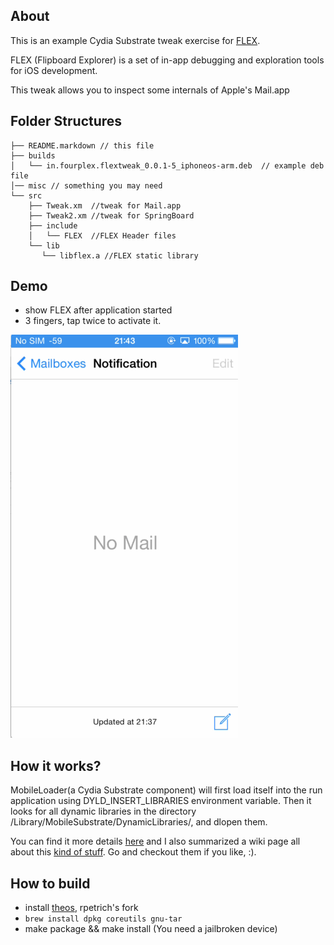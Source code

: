 ## About

This is an example Cydia Substrate tweak exercise for [FLEX](https://github.com/Flipboard/FLEX#learning-from-other-apps).

FLEX (Flipboard Explorer) is a set of in-app debugging and exploration tools for iOS development. 

This tweak allows you to inspect some internals of Apple's Mail.app

## Folder Structures
```
├── README.markdown // this file
├── builds
│   └── in.fourplex.flextweak_0.0.1-5_iphoneos-arm.deb  // example deb file
│── misc // something you may need
└── src
    ├── Tweak.xm  //tweak for Mail.app
    ├── Tweak2.xm //tweak for SpringBoard
    ├── include
    │   └── FLEX  //FLEX Header files 
    └── lib
       └── libflex.a //FLEX static library

```

## Demo

* show FLEX after application started
* 3 fingers, tap twice to activate it.

![image](docs/mail_demo.gif)

## How it works?

MobileLoader(a Cydia Substrate component) will first load itself into the run application using DYLD_INSERT_LIBRARIES environment variable. Then it looks for all dynamic libraries in the directory /Library/MobileSubstrate/DynamicLibraries/, and dlopen them.

You can find it more details [here](http://iphonedevwiki.net/index.php/MobileSubstrate) and I also summarized a wiki page all about this [kind of stuff](https://github.com/hewigovens/hewigovens.github.com/wiki/Hook-%26-Inject-methods). Go and checkout them if you like, :).


## How to build

* install [theos](https://github.com/rpetrich/theos), rpetrich's fork
* `brew install dpkg coreutils gnu-tar`
* make package && make install (You need a jailbroken device)